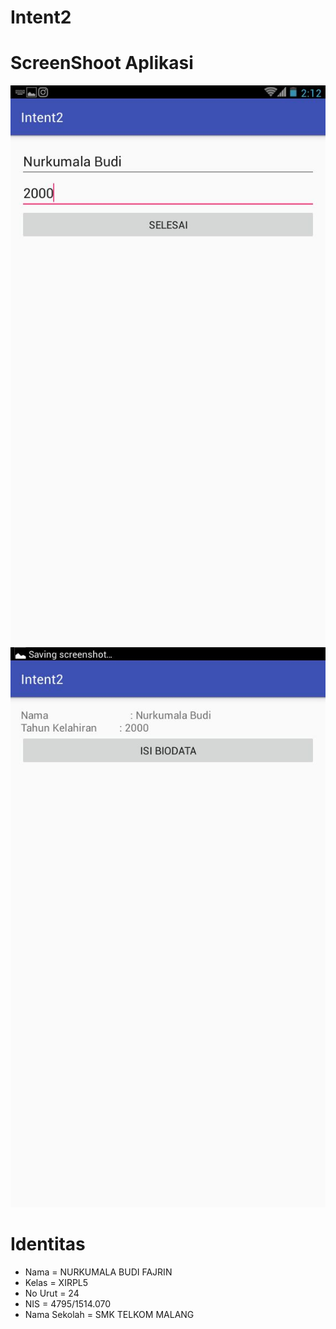 # Intent2
# ScreenShoot Aplikasi
![i2](https://github.com/nurkumalabudif/Intent2/blob/master/i2.jpg)
![i2.1](https://github.com/nurkumalabudif/Intent2/blob/master/i2.1.jpg)
# Identitas
* Nama = NURKUMALA BUDI FAJRIN 
* Kelas = XIRPL5 
* No Urut = 24 
* NIS = 4795/1514.070 
* Nama Sekolah = SMK TELKOM MALANG
